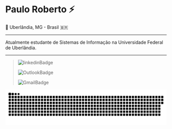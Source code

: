 # Paulo Roberto ⚡

📍  Uberlândia, MG - Brasil 🇧🇷
___

Atualmente estudante de Sistemas de Informação na Universidade Federal de Uberlândia.

___

>![linkedinBadge](https://img.shields.io/badge/-LinkedIn-0e76a8?style=flat-square&amp;logo=Linkedin&amp;logoColor=white&amp;link=https://www.linkedin.com/in/paulorobertosá/)
>
>![OutlookBadge](https://img.shields.io/badge/-Outlook-0072C6?style=flat-square&amp;logo=Microsoft%20Outlook&amp;logoColor=white&amp;link=mailto:paulo-roberto135@outlook.com)
>
>![GmailBadge](https://img.shields.io/badge/-Gmail-BB001B?style=flat-square&amp;logo=Gmail&amp;logoColor=white&amp;link=mailto:paulorobertosa159@gmail.com)

![Snake animation](https://github.com/PauloRO/PauloRO/blob/output/github-contribution-grid-snake.svg)
